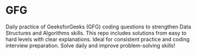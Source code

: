 # GFG
Daily practice of GeeksforGeeks (GFG) coding questions to strengthen Data Structures and Algorithms skills. This repo includes solutions from easy to hard levels with clear explanations. Ideal for consistent practice and coding interview preparation. Solve daily and improve problem-solving skills!
